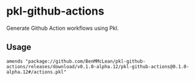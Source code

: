 # pkl-github-actions

Generate Github Action workflows using Pkl.

## Usage

```pkl
amends "package://github.com/BenMMcLean/pkl-github-actions/releases/download/v0.1.0-alpha.12/pkl-github-actions@0.1.0-alpha.12#/actions.pkl"
```
